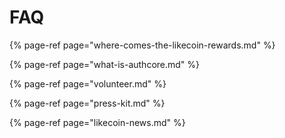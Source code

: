 # FAQ

{% page-ref page="where-comes-the-likecoin-rewards.md" %}

{% page-ref page="what-is-authcore.md" %}

{% page-ref page="volunteer.md" %}

{% page-ref page="press-kit.md" %}

{% page-ref page="likecoin-news.md" %}



